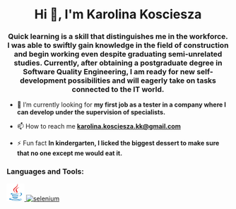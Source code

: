 <!--
**karolinakosciesza/karolinakosciesza** is a ✨ _special_ ✨ repository because its `README.md` (this file) appears on your GitHub profile.

Here are some ideas to get you started:

- 🔭 I’m currently working on ...
- 🌱 I’m currently learning ...
- 👯 I’m looking to collaborate on ...
- 🤔 I’m looking for help with ...
- 💬 Ask me about ...
- 📫 How to reach me: ...
- 😄 Pronouns: ...
- ⚡ Fun fact: ...
-->
<h1 align="center">Hi 👋, I'm Karolina Kosciesza</h1>
<h3 align="center">Quick learning is a skill that distinguishes me in the workforce. I was able to swiftly gain knowledge in the field of construction and begin working even despite graduating semi-unrelated studies. Currently, after obtaining a postgraduate degree in Software Quality Engineering, I am ready for new self-development possibilities and will eagerly take on tasks connected to the IT world.</h3>

- 🔭 I’m currently looking for **my first job as a tester in a company where I can develop under the supervision of specialists.**

- 📫 How to reach me **karolina.kosciesza.kk@gmail.com**

- ⚡ Fun fact **In kindergarten, I licked the biggest dessert to make sure that no one except me would eat it.**

<h3 align="left">Languages and Tools:</h3>
<p align="left"> <a href="https://www.java.com" target="_blank" rel="noreferrer"> <img src="https://raw.githubusercontent.com/devicons/devicon/master/icons/java/java-original.svg" alt="java" width="40" height="40"/> </a> <a href="https://www.selenium.dev" target="_blank" rel="noreferrer"> <img src="https://raw.githubusercontent.com/detain/svg-logos/780f25886640cef088af994181646db2f6b1a3f8/svg/selenium-logo.svg" alt="selenium" width="40" height="40"/> </a> </p>

